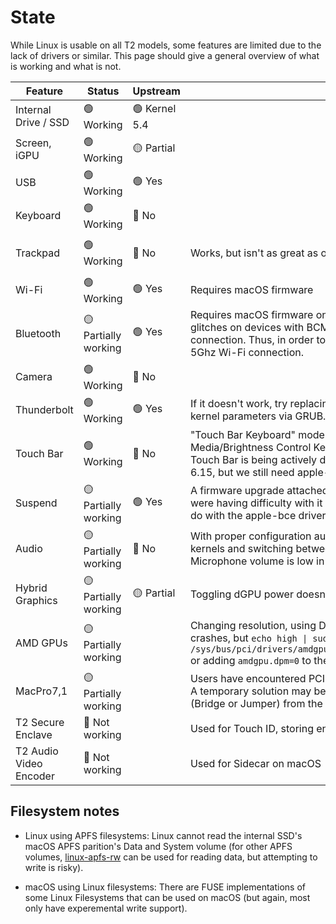 # State

While Linux is usable on all T2 models, some features are limited due to the lack of drivers or similar. This page should give a general overview of what is working and what is not.

|Feature|Status|Upstream|Notes|Issues/links|
|-|-|-|-|-|
|Internal Drive / SSD|🟢 Working|🟢 Kernel 5.4||[Filesystem notes](#filesystem-notes)|
|Screen, iGPU|🟢 Working|🟡 Partial|||
|USB|🟢 Working|🟢 Yes|||
|Keyboard|🟢 Working|🔴 No||[apple-bce](https://github.com/t2linux/apple-bce-drv)|
|Trackpad|🟢 Working|🔴 No|Works, but isn't as great as on macOS (no force touch or palm rejection).|[apple-bce](https://github.com/t2linux/apple-bce-drv), [Trackpad tuning](https://wiki.t2linux.org/#trackpad-tuning)|
|Wi-Fi|🟢 Working|🟢 Yes|Requires macOS firmware|[Setup guide](https://wiki.t2linux.org/guides/wifi-bluetooth/)|
|Bluetooth|🟡 Partially working|🟢 Yes|Requires macOS firmware only for devices with BCM4377 chip. Also, Bluetooth glitches on devices with BCM4377 Chip if connected to a 2.4 Ghz Wi-Fi connection. Thus, in order to use Bluetooth either turn off your Wi-Fi or use a 5Ghz Wi-Fi connection.|[Setup guide](https://wiki.t2linux.org/guides/wifi-bluetooth/)|
|Camera|🟢 Working|🔴 No||[apple-bce](https://github.com/t2linux/apple-bce-drv)|
|Thunderbolt|🟢 Working|🟢 Yes|If it doesn't work, try replacing `pcie_ports=compat` with `pcie_ports=native` in the kernel parameters via GRUB.||
|Touch Bar|🟢 Working|🔴 No|"Touch Bar Keyboard" mode works OOTB, where only the Function Keys or the Media/Brightness Control Keys are shown. Support for custom graphics on the Touch Bar is being actively developed. The drivers were upstreamed in kernel 6.15, but we still need apple-bce to make it work.|[apple-bce](https://github.com/t2linux/apple-bce-drv), [tiny-dfr](https://github.com/AsahiLinux/tiny-dfr), [apple-ib](https://github.com/t2linux/apple-ib-drv)|
|Suspend|🟡 Partially working|🟢 Yes|A firmware upgrade attached to macOS Sonoma broke suspend. Some users were having difficulty with it even before Sonoma. The issue has something to do with the apple-bce driver, because suspend works when it's disabled.|[#53](https://github.com/t2linux/T2-Ubuntu-Kernel/issues/53)|
|Audio|🟡 Partially working|🔴 No|With proper configuration audio can work, however it is not stable in some older kernels and switching between speakers and when using the microphone. Microphone volume is low in some Macs.|[apple-bce](https://github.com/t2linux/apple-bce-drv)|
|Hybrid Graphics|🟡 Partially working|🟡 Partial|Toggling dGPU power doesn't work.|[Hybrid Graphics](https://wiki.t2linux.org/guides/hybrid-graphics/)|
|AMD GPUs|🟡 Partially working||Changing resolution, using DRI_PRIME and doing various other things can cause crashes, but `echo high \| sudo tee /sys/bus/pci/drivers/amdgpu/0000:??:??.?/power_dpm_force_performance_level` or adding `amdgpu.dpm=0` to the kernel commandline stops these crashes.||
|MacPro7,1|🟡 Partially working||Users have encountered PCIE Address Space issues, with auto remap breaking. A temporary solution may be possible by removing the Infinity Fabric Link (Bridge or Jumper) from the GPU(s).||
|T2 Secure Enclave|🔴 Not working||Used for Touch ID, storing encryption keys on macOS||
|T2 Audio Video Encoder|🔴 Not working||Used for Sidecar on macOS||

## Filesystem notes

- Linux using APFS filesystems: Linux cannot read the internal SSD's macOS APFS parition's Data and System volume (for other APFS volumes, [linux-apfs-rw](https://github.com/linux-apfs/linux-apfs-rw) can be used for reading data, but attempting to write is risky).

- macOS using Linux filesystems: There are FUSE implementations of some Linux Filesystems that can be used on macOS (but again, most only have experemental write support).
